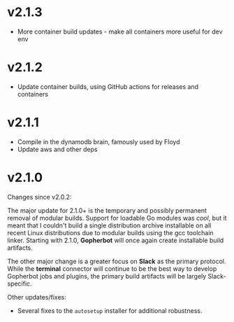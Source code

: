 # v2.1.3

* More container build updates - make all containers more useful for dev env

# v2.1.2

* Update container builds, using GitHub actions for releases and containers

# v2.1.1

* Compile in the dynamodb brain, famously used by Floyd
* Update aws and other deps

# v2.1.0

Changes since v2.0.2:

The major update for 2.1.0+ is the temporary and possibly permanent removal of modular builds. Support for loadable Go modules was *cool*, but it meant that I couldn't build a single distribution archive installable on all recent Linux distributions due to modular builds using the gcc toolchain linker. Starting with 2.1.0, **Gopherbot** will once again create installable build artifacts.

The other major change is a greater focus on **Slack** as the primary protocol. While the **terminal** connector will continue to be the best way to develop Gopherbot jobs and plugins, the primary build artifacts will be largely Slack-specific.

Other updates/fixes:
* Several fixes to the `autosetup` installer for additional robustness.
